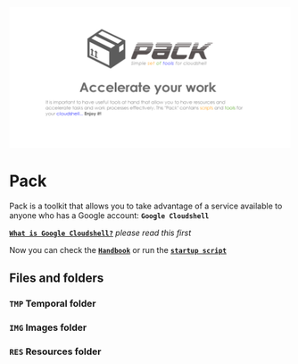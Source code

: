 ![](https://github.com/gitcloudshell/pack/blob/master/img/logo_pack_github.png)
# Pack
Pack is a toolkit that allows you to take advantage of a service available to anyone who has a Google account:
**`Google Cloudshell`**

[**`What is Google Cloudshell?`**](github.com) _please read this first_

Now you can check the [**`Handbook`**](github.com) or run the [**`startup script`**](github.com)

## Files and folders
### **`TMP`** Temporal folder
### **`IMG`** Images folder
### **`RES`** Resources folder

